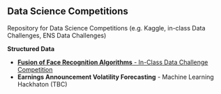 ## Data Science Competitions

Repository for Data Science Competitions (e.g. Kaggle, in-class Data Challenges, ENS Data Challenges)

**Structured Data**

- [**Fusion of Face Recognition Algorithms** - In-Class Data Challenge Competition](https://github.com/SJD1882/Kaggle-Data-Challenge-Competitions/blob/master/Fusion%20of%20Face%20Recognition%20Algorithms/Sebastien_DAVID_MDI343_DataChallenge.ipynb)
- **Earnings Announcement Volatility Forecasting** - Machine Learning Hackhaton (TBC)
